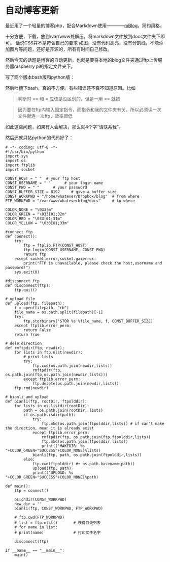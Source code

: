 自动博客更新
====


最近用了一个轻量的博客php，配合Markdown使用————[mBlog](https://github.com/neofish/mBlog)，简约风格。

十分方便，下载，放到/var/www处解压，将markdown文件放到docs文件夹下即可。
话说CSS并不是符合自己的要求
如图，没有代码高亮，没有分割线，不能添加图片等问题，还好是开源的，所有有时间自己修改。

然后今天的话题是博客的自动更新，也就是要将本地的blog文件夹通过ftp上传服务器raspberry pi的指定文件夹下。

写了两个版本bash版和python版：

然后吐槽下bash，真的不方便。有些错误还不真不知道原因。比如
    
> 判断时 == 和 = 应该是没区别的，但是一用 == 就错

> 因为要在ftp内输入固定指令，而指令和我的文件夹有关，所以必须读一次文件就连一次ftp，效率很低

如此这些问题，如果有人会解决，那么就4个字“请联系我”。

然后还就只帖python的代码好了：
    
    # -*- coding: utf-8 -*-
    #!/usr/bin/python  
    import sys
    import os
    import ftplib
    import socket
    
    CONST_HOST = " "  # your ftp host
    CONST_USERNAME = " "      # your login name
    CONST_PWD = " "      # your password
    CONST_BUFFER_SIZE = 8192     # give a buffer size
    CONST_WORKPWD = "/home/whatever/Dropbox/blog"  # from where
    FTP_WORKPWD = "/var/www/whateverblog/docs"     # to where
    
    COLOR_NONE = "\033[m"  
    COLOR_GREEN = "\033[01;32m"  
    COLOR_RED = "\033[01;31m"  
    COLOR_YELLOW = "\033[01;33m"  
    
    #connect ftp
    def connect():
    	try:
    		ftp = ftplib.FTP(CONST_HOST)
    		ftp.login(CONST_USERNAME, CONST_PWD)
    		return ftp
    	except socket.error,socket.gaierror:  
    		print("FTP is unavailable, please check the host,username and password!")  
    	sys.exit(0)
    
    #disconnect ftp
    def disconnect(ftp):  
    	ftp.quit()
    
    # upload file
    def upload(ftp, filepath):  
    	f = open(filepath, "rb")  
    	file_name = os.path.split(filepath)[-1]  
    	try:  
    		ftp.storbinary('STOR %s'%file_name, f, CONST_BUFFER_SIZE)  
    	except ftplib.error_perm:  
    		return False  
    	return True  
    
    # dele direction
    def rmftpdir(ftp, newdir):
    	for lists in ftp.nlst(newdir):
    		# print lists
    		try:
    			ftp.cwd(os.path.join(newdir,lists))
    			rmftpdir(ftp, os.path.join(ftp,os.path.join(newdir,lists)))
    		except ftplib.error_perm:
    			ftp.delete(os.path.join(newdir,lists))
    	ftp.rmd(newdir)
    
    # bianli and upload
    def bianli(ftp, rootDir, ftpolddir):
    	for lists in os.listdir(rootDir): 
    		path = os.path.join(rootDir, lists)
    		if os.path.isdir(path): 
    			try:
    				ftp.mkd(os.path.join(ftpolddir,lists)) # if can't make the direction, mean it is already exist
    			except ftplib.error_perm:
    				rmftpdir(ftp, os.path.join(ftp,ftpolddir,lists)) 
    				ftp.mkd(os.path.join(ftpolddir,lists))
    				print(("MAKEDIR: %s "+COLOR_GREEN+"SUCCESS"+COLOR_NONE)%lists)
    			bianli(ftp, path, os.path.join(ftpolddir,lists))
    		else:
    			ftp.cwd(ftpolddir) #+ os.path.basename(path))
    			upload(ftp, path) 
    			print(("UPLOAD: %s "+COLOR_GREEN+"SUCCESS"+COLOR_NONE)%path)
    
    def main():
    	ftp = connect()
    
    	os.chdir(CONST_WORKPWD)
    	new_dir = ''
    	bianli(ftp, CONST_WORKPWD, FTP_WORKPWD)
    
    	# ftp.cwd(FTP_WORKPWD)
    	# list = ftp.nlst()       # 获得目录列表
    	# for name in list:
    	# print(name)             # 打印文件名字
    	
    	disconnect(ftp)
    
    if __name__ == "__main__":  
    	main()  